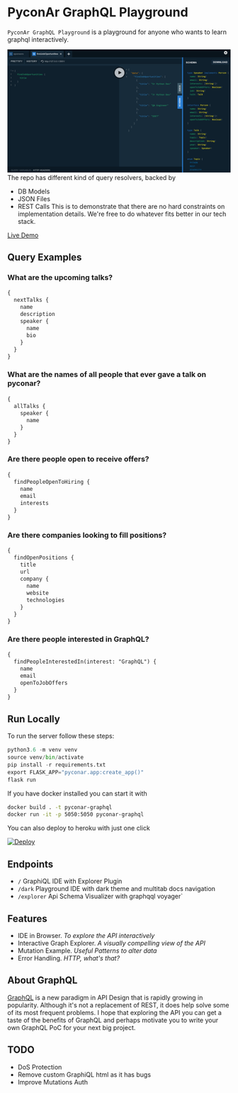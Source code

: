# PyconAr GraphQL Playground
`PyconAr GraphQL Playground` is a playground for anyone who wants to learn graphql interactively.

![Screenshot](pyconar/static/demo.png)
The repo has different kind of query resolvers, backed by
- DB Models
- JSON Files
- REST Calls
This is to demonstrate that there are no hard constraints on implementation details. 
We're free to do whatever fits better in our tech stack.

[Live Demo](https://pyconar.herokuapp.com/)

## Query Examples

### What are the upcoming talks?
```gql
{
  nextTalks {
    name
    description
    speaker {
      name
      bio
    }
  }
}
```

### What are the names of all people that ever gave a talk on pyconar? 
```gql
{
  allTalks {
    speaker {
      name
    }
  }
}
```

### Are there people open to receive offers?
```gql
{
  findPeopleOpenToHiring {
    name
    email
    interests
  }
}
```

### Are there companies looking to fill positions?
```gql
{
  findOpenPositions {
    title
    url
    company {
      name
      website
      technologies
    }
  }
}
```

### Are there people interested in GraphQL?
```gql
{
  findPeopleInterestedIn(interest: "GraphQL") {
    name
    email
    openToJobOffers
  }
}
```

## Run Locally
To run the server follow these steps:
```python
python3.6 -m venv venv
source venv/bin/activate
pip install -r requirements.txt
export FLASK_APP="pyconar.app:create_app()"
flask run
```
If you have docker installed you can start it with
```bash
docker build . -t pyconar-graphql
docker run -it -p 5050:5050 pyconar-graphql
```
You can also deploy to heroku with just one click

[![Deploy](https://www.herokucdn.com/deploy/button.svg)](https://heroku.com/deploy?template=https://github.com/Ambro17/pyconar-graphql/tree/master)

## Endpoints
 - `/` GraphiQL IDE with Explorer Plugin
 - `/dark` Playground IDE with dark theme and multitab docs navigation
 - `/explorer` Api Schema Visualizer with graphqql voyager`


## Features
- IDE in Browser. _To explore the API interactively_
- Interactive Graph Explorer. _A visually compelling view of the API_
- Mutation Example. _Useful Patterns to alter data_
- Error Handling. _HTTP, what's that?_


## About GraphQL
[GraphQL](https://graphql.org/) is a new paradigm in API Design that is rapidly growing in popularity.
Although it's not a replacement of REST, it does help solve some of its most frequent problems.
I hope that exploring the API you can get a taste of the benefits of GraphQL and perhaps motivate you to write your own GraphQL PoC for your next big project.


## TODO
- DoS Protection
- Remove custom GraphiQL html as it has bugs
- Improve Mutations Auth

